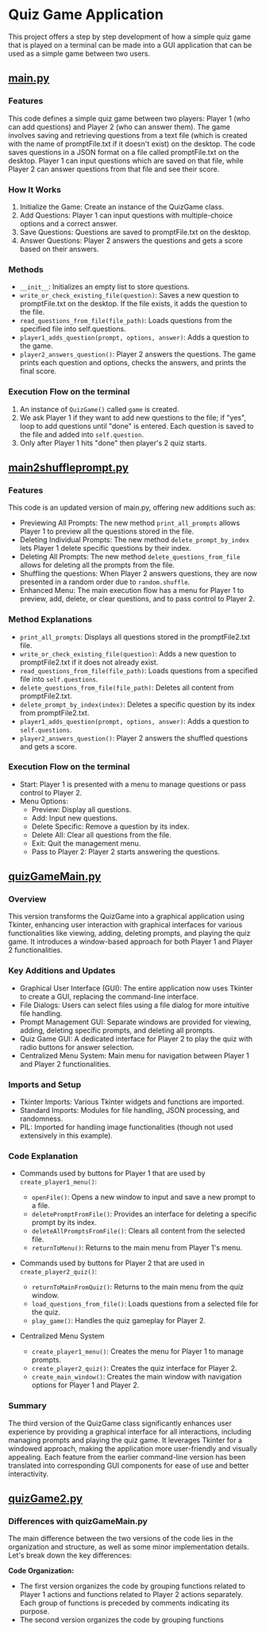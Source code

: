 # Quiz Game Application

This project offers a step by step development of how a simple quiz game that is played on a terminal can be made into a GUI application that can be used as a simple game between two users.

## [main.py](https://github.com/Beltag-Paula/Quiz-Game-Application/blob/main/main.py)

### Features
This code defines a simple quiz game between two players: Player 1 (who can add questions) and Player 2 (who can answer them). The game involves saving and retrieving questions from a text file (which is created with the name of promptFile.txt if it doesn't exist) on the desktop. The code saves questions in a JSON format on a file called promptFile.txt on the desktop. Player 1 can input questions which are saved on that file, while Player 2 can answer questions from that file and see their score.

### How It Works
1. Initialize the Game: Create an instance of the QuizGame class.
2. Add Questions: Player 1 can input questions with multiple-choice options and a correct answer.
3. Save Questions: Questions are saved to promptFile.txt on the desktop.
4. Answer Questions: Player 2 answers the questions and gets a score based on their answers.

### Methods
- `__init__`: Initializes an empty list to store questions.
- `write_or_check_existing_file(question)`: Saves a new question to promptFile.txt on the desktop. If the file exists, it adds the question to the file.
- `read_questions_from_file(file_path)`: Loads questions from the specified file into self.questions.
- `player1_adds_question(prompt, options, answer)`: Adds a question to the game.
- `player2_answers_question()`: Player 2 answers the questions. The game prints each question and options, checks the answers, and prints the final score.

### Execution Flow on the terminal
1. An instance of `QuizGame()` called `game` is created.
2. We ask Player 1 if they want to add new questions to the file; if "yes", loop to add questions until "done" is entered. Each question is saved to the file and added into `self.question`.
3. Only after Player 1 hits "done" then player's 2 quiz starts.

## [main2shuffleprompt.py](https://github.com/Beltag-Paula/Quiz-Game-Application/blob/main/main2shuffleprompt.py)

### Features
This code is an updated version of main.py, offering new additions such as:
- Previewing All Prompts: The new method `print_all_prompts` allows Player 1 to preview all the questions stored in the file.
- Deleting Individual Prompts: The new method `delete_prompt_by_index` lets Player 1 delete specific questions by their index.
- Deleting All Prompts: The new method `delete_questions_from_file` allows for deleting all the prompts from the file.
- Shuffling the questions: When Player 2 answers questions, they are now presented in a random order due to `random.shuffle`.
- Enhanced Menu: The main execution flow has a menu for Player 1 to preview, add, delete, or clear questions, and to pass control to Player 2.

### Method Explanations
- `print_all_prompts`: Displays all questions stored in the promptFile2.txt file.
- `write_or_check_existing_file(question)`: Adds a new question to promptFile2.txt if it does not already exist.
- `read_questions_from_file(file_path)`: Loads questions from a specified file into `self.questions`.
- `delete_questions_from_file(file_path)`: Deletes all content from promptFile2.txt.
- `delete_prompt_by_index(index)`: Deletes a specific question by its index from promptFile2.txt.
- `player1_adds_question(prompt, options, answer)`: Adds a question to `self.questions`.
- `player2_answers_question()`: Player 2 answers the shuffled questions and gets a score.

### Execution Flow on the terminal
- Start: Player 1 is presented with a menu to manage questions or pass control to Player 2.
- Menu Options:
  - Preview: Display all questions.
  - Add: Input new questions.
  - Delete Specific: Remove a question by its index.
  - Delete All: Clear all questions from the file.
  - Exit: Quit the management menu.
  - Pass to Player 2: Player 2 starts answering the questions.

## [quizGameMain.py](https://github.com/Beltag-Paula/Quiz-Game-Application/blob/main/quizGameMain.py)

### Overview
This version transforms the QuizGame into a graphical application using Tkinter, enhancing user interaction with graphical interfaces for various functionalities like viewing, adding, deleting prompts, and playing the quiz game. It introduces a window-based approach for both Player 1 and Player 2 functionalities.

### Key Additions and Updates
- Graphical User Interface (GUI): The entire application now uses Tkinter to create a GUI, replacing the command-line interface.
- File Dialogs: Users can select files using a file dialog for more intuitive file handling.
- Prompt Management GUI: Separate windows are provided for viewing, adding, deleting specific prompts, and deleting all prompts.
- Quiz Game GUI: A dedicated interface for Player 2 to play the quiz with radio buttons for answer selection.
- Centralized Menu System: Main menu for navigation between Player 1 and Player 2 functionalities.

### Imports and Setup
- Tkinter Imports: Various Tkinter widgets and functions are imported.
- Standard Imports: Modules for file handling, JSON processing, and randomness.
- PIL: Imported for handling image functionalities (though not used extensively in this example).

### Code Explanation
- Commands used by buttons for Player 1 that are used by `create_player1_menu()`:
  - `openFile()`: Opens a new window to input and save a new prompt to a file.
  - `deletePromptFromFile()`: Provides an interface for deleting a specific prompt by its index.
  - `deleteAllPromptsFromFile()`: Clears all content from the selected file.
  - `returnToMenu()`: Returns to the main menu from Player 1's menu.

- Commands used by buttons for Player 2 that are used in `create_player2_quiz()`:
  - `returnToMainFromQuiz()`: Returns to the main menu from the quiz window.
  - `load_questions_from_file()`: Loads questions from a selected file for the quiz.
  - `play_game()`: Handles the quiz gameplay for Player 2.

- Centralized Menu System
  - `create_player1_menu()`: Creates the menu for Player 1 to manage prompts.
  - `create_player2_quiz()`: Creates the quiz interface for Player 2.
  - `create_main_window()`: Creates the main window with navigation options for Player 1 and Player 2.

### Summary
The third version of the QuizGame class significantly enhances user experience by providing a graphical interface for all interactions, including managing prompts and playing the quiz game. It leverages Tkinter for a windowed approach, making the application more user-friendly and visually appealing. Each feature from the earlier command-line version has been translated into corresponding GUI components for ease of use and better interactivity.

## [quizGame2.py](https://github.com/Beltag-Paula/Quiz-Game-Application/blob/main/quizGame2.py)

### Differences with quizGameMain.py
The main difference between the two versions of the code lies in the organization and structure, as well as some minor implementation details. Let's break down the key differences:

**Code Organization:**
- The first version organizes the code by grouping functions related to Player 1 actions and functions related to Player 2 actions separately. Each group of functions is preceded by comments indicating its purpose.
- The second version organizes the code by grouping functions
